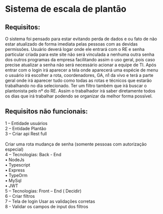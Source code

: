 # Sistema de escala de plantão 

## Requisitos: 
O sistema foi pensado para estar evitando perda de dados e ou fato de não estar atualizado de forma imediata pelas pessoas com as devidas permissões.
Usuário deverá logar onde ele entrará com o RE e senha particular criada para este site não será vinculada a nenhuma outra senha dos outros programas da empresa facilitando assim o uso geral, pois caso precise atualizar a senha não será necessário acionar a equipe de TI.
Após entrar com o login irá aparecer a tela onde aparecerá uma espécie de menu o usuário irá escolher a rota, coordenadores, GA, n1 da vivo e terá a parte geral onde irá aparecer tudo como todas as rotas e técnicos que estarão trabalhando no dia selecionado. 
Ter um filtro também que irá buscar o plantonista pelo nº do RE. Assim o trabalhador irá saber diretamente todos os dias que irá trabalhar podendo se organizar da melhor forma possível.


## Requisitos não funcionais:

1 – Entidade usuários <br>
2 – Entidade Plantão <br>
3 – Criar api Rest full <br>
	<br> Criar uma rota mudança de senha (somente pessoas com autorização especial)<br>
4 – Tecnologias: Back - End <br>
•	NodeJs <br>
•	Typescript <br>
•	Express <br>
•	TypeOrm <br>
•	MySql <br>
•	JWT <br>
5 – Tecnologias: Front – End ( Decidir) <br>
6 – Criar filtros <br> 
7 – Tela de login Usar as validações corretas <br> 
8 - Validar os campos de input dos filtros <br>

